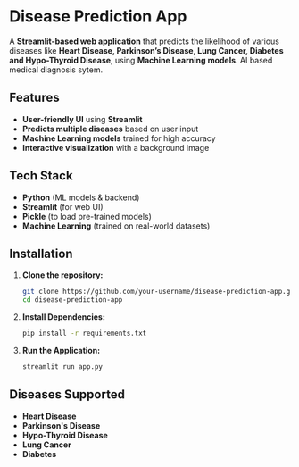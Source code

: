 
#  Disease Prediction App  

A **Streamlit-based web application** that predicts the likelihood of various diseases like **Heart Disease, Parkinson’s Disease, Lung Cancer, Diabetes and Hypo-Thyroid Disease**, using **Machine Learning models**. AI based medical diagnosis sytem. 

## Features  
- **User-friendly UI** using **Streamlit**  
- **Predicts multiple diseases** based on user input  
- **Machine Learning models** trained for high accuracy  
- **Interactive visualization** with a background image  

## Tech Stack  
- **Python** (ML models & backend)  
- **Streamlit** (for web UI)  
- **Pickle** (to load pre-trained models)  
- **Machine Learning** (trained on real-world datasets)  

## Installation  
1. **Clone the repository:**  
   ```bash
   git clone https://github.com/your-username/disease-prediction-app.git  
   cd disease-prediction-app
2. **Install Dependencies:**
   ```bash
   pip install -r requirements.txt
3. **Run the Application:**
   ```bash
   streamlit run app.py
## Diseases Supported
- **Heart Disease**
- **Parkinson's Disease**
- **Hypo-Thyroid Disease**
- **Lung Cancer**
- **Diabetes**
